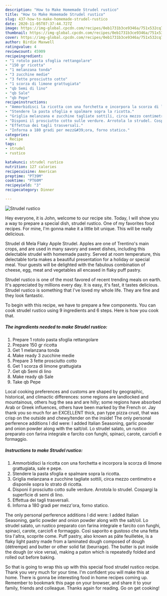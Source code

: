 ```yaml
---
description: "How to Make Homemade Strudel rustico"
title: "How to Make Homemade Strudel rustico"
slug: 437-how-to-make-homemade-strudel-rustico
date: 2020-11-05T07:37:44.727Z
image: https://img-global.cpcdn.com/recipes/0eb1731b3ce9346a/751x532cq70/strudel-rustico-recipe-main-photo.jpg
thumbnail: https://img-global.cpcdn.com/recipes/0eb1731b3ce9346a/751x532cq70/strudel-rustico-recipe-main-photo.jpg
cover: https://img-global.cpcdn.com/recipes/0eb1731b3ce9346a/751x532cq70/strudel-rustico-recipe-main-photo.jpg
author: Birdie Maxwell
ratingvalue: 4
reviewcount: 45909
recipeingredient:
- "1 rotolo pasta sfoglia rettangolare"
- "150 gr ricotta"
- "1 melanzana tonda"
- "3 zucchine medie"
- "3 fette prosciutto cotto"
- "1 scorza di limone grattugiata"
- "qb Semi di lino"
- "qb Sale"
- "qb Pepe"
recipeinstructions:
- "Ammorbidisci la ricotta con una forchetta e incorpora la scorza di limone grattugiata, sale e pepe."
- "Stendere la pasta sfoglia e spalmare sopra la ricotta."
- "Griglia melanzana e zucchine tagliate sottili, circa mezzo centimetro e disponile sopra lo strato di ricotta."
- "Disponi il prosciutto cotto sulle verdure. Arrotola lo strudel. Cospargi la superficie di semi di lino."
- "Effettua dei tagli trasversali."
- "Inforna a 180 gradi per mezz&#39;ora, forno statico."
categories:
- Recipe
tags:
- strudel
- rustico

katakunci: strudel rustico 
nutrition: 127 calories
recipecuisine: American
preptime: "PT39M"
cooktime: "PT60M"
recipeyield: "3"
recipecategory: Dinner

---
```



![Strudel rustico](https://img-global.cpcdn.com/recipes/0eb1731b3ce9346a/751x532cq70/strudel-rustico-recipe-main-photo.jpg)

Hey everyone, it is John, welcome to our recipe site. Today, I will show you a way to prepare a special dish, strudel rustico. One of my favorites food recipes. For mine, I'm gonna make it a little bit unique. This will be really delicious.

Strudel di Mela Flaky Apple Strudel. Apples are one of Trentino&#39;s main crops, and are used in many savory and sweet dishes, including this delectable strudel with homemade pastry. Served at room temperature, this delectable torta makes a beautiful presentation for a holiday or special meal. Your guests will be delighted with the fabulous combination of cheese, egg, meat and vegetables all encased in flaky puff pastry.

Strudel rustico is one of the most favored of recent trending meals on earth. It's appreciated by millions every day. It is easy, it's fast, it tastes delicious. Strudel rustico is something that I've loved my whole life. They are fine and they look fantastic.


To begin with this recipe, we have to prepare a few components. You can cook strudel rustico using 9 ingredients and 6 steps. Here is how you cook that.

<!--inarticleads1-->

##### The ingredients needed to make Strudel rustico:

1. Prepare 1 rotolo pasta sfoglia rettangolare
1. Prepare 150 gr ricotta
1. Get 1 melanzana tonda
1. Make ready 3 zucchine medie
1. Prepare 3 fette prosciutto cotto
1. Get 1 scorza di limone grattugiata
1. Get qb Semi di lino
1. Make ready qb Sale
1. Take qb Pepe


Local cooking preferences and customs are shaped by geographic, historical, and climactic differences: some regions are landlocked and mountainous, others hug the sea and are hilly; some regions have absorbed Arab or Greek influences, others have been marked by the French or. Jay thank you so much for an EXCELLENT thick, pan type pizza crust, that was crisp on the outside and chewy/tender on the inside! The only personal perference additions I did were: I added Italian Seasoning, garlic powder and onion powder along with the salt/oil. Lo strudel salato, un rustico preparato con farina integrale e farcito con funghi, spinaci, carote, carciofi e formaggio. 

<!--inarticleads2-->

##### Instructions to make Strudel rustico:

1. Ammorbidisci la ricotta con una forchetta e incorpora la scorza di limone grattugiata, sale e pepe.
1. Stendere la pasta sfoglia e spalmare sopra la ricotta.
1. Griglia melanzana e zucchine tagliate sottili, circa mezzo centimetro e disponile sopra lo strato di ricotta.
1. Disponi il prosciutto cotto sulle verdure. Arrotola lo strudel. Cospargi la superficie di semi di lino.
1. Effettua dei tagli trasversali.
1. Inforna a 180 gradi per mezz&#39;ora, forno statico.


The only personal perference additions I did were: I added Italian Seasoning, garlic powder and onion powder along with the salt/oil. Lo strudel salato, un rustico preparato con farina integrale e farcito con funghi, spinaci, carote, carciofi e formaggio. Così saporito e gustoso che una fetta tira l&#39;altra, scoprite come. Puff pastry, also known as pâte feuilletée, is a flaky light pastry made from a laminated dough composed of dough (détrempe) and butter or other solid fat (beurrage). The butter is put inside the dough (or vice versa), making a paton which is repeatedly folded and rolled out before baking. 

So that is going to wrap this up with this special food strudel rustico recipe. Thank you very much for your time. I'm confident you will make this at home. There is gonna be interesting food in home recipes coming up. Remember to bookmark this page on your browser, and share it to your family, friends and colleague. Thanks again for reading. Go on get cooking!
